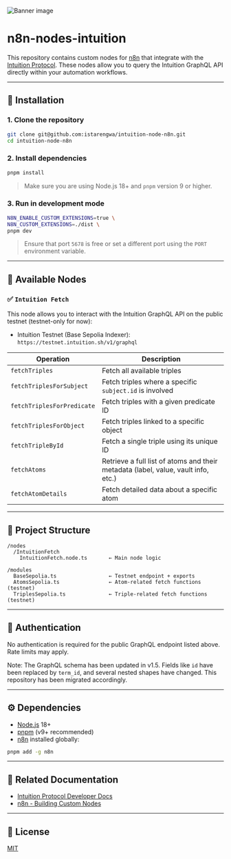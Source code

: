 ![Banner image](https://user-images.githubusercontent.com/10284570/173569848-c624317f-42b1-45a6-ab09-f0ea3c247648.png)

# n8n-nodes-intuition

This repository contains custom nodes for [n8n](https://n8n.io) that integrate with the [Intuition Protocol](https://intuition.systems). These nodes allow you to query the Intuition GraphQL API directly within your automation workflows.

---

## 🚀 Installation

### 1. Clone the repository

```bash
git clone git@github.com:istarengwa/intuition-node-n8n.git
cd intuition-node-n8n
```

### 2. Install dependencies

```bash
pnpm install
```

> Make sure you are using Node.js 18+ and `pnpm` version 9 or higher.

### 3. Run in development mode

```bash
N8N_ENABLE_CUSTOM_EXTENSIONS=true \
N8N_CUSTOM_EXTENSIONS=./dist \
pnpm dev
```

> Ensure that port `5678` is free or set a different port using the `PORT` environment variable.

---

## 🧱 Available Nodes

### ✅ `Intuition Fetch`

This node allows you to interact with the Intuition GraphQL API on the public testnet (testnet-only for now):

- Intuition Testnet (Base Sepolia Indexer): `https://testnet.intuition.sh/v1/graphql`

| Operation                  | Description                                                                       |
| -------------------------- | --------------------------------------------------------------------------------- |
| `fetchTriples`             | Fetch all available triples                                                       |
| `fetchTriplesForSubject`   | Fetch triples where a specific `subject.id` is involved                           |
| `fetchTriplesForPredicate` | Fetch triples with a given predicate ID                                           |
| `fetchTriplesForObject`    | Fetch triples linked to a specific object                                         |
| `fetchTripleById`          | Fetch a single triple using its unique ID                                         |
| `fetchAtoms`               | Retrieve a full list of atoms and their metadata (label, value, vault info, etc.) |
| `fetchAtomDetails`         | Fetch detailed data about a specific atom                                         |

---

## 📁 Project Structure

```
/nodes
  /IntuitionFetch
    IntuitionFetch.node.ts       ← Main node logic

/modules
  BaseSepolia.ts                 ← Testnet endpoint + exports
  AtomsSepolia.ts                ← Atom-related fetch functions (testnet)
  TriplesSepolia.ts              ← Triple-related fetch functions (testnet)
```

---

## 🔐 Authentication

No authentication is required for the public GraphQL endpoint listed above. Rate limits may apply.

Note: The GraphQL schema has been updated in v1.5. Fields like `id` have been replaced by `term_id`, and several nested shapes have changed. This repository has been migrated accordingly.

---

## ⚙️ Dependencies

* [Node.js](https://nodejs.org) 18+
* [pnpm](https://pnpm.io) (v9+ recommended)
* [n8n](https://n8n.io) installed globally:

```bash
pnpm add -g n8n
```

---

## 📖 Related Documentation

* [Intuition Protocol Developer Docs](https://tech.docs.intuition.systems/dev/)
* [n8n - Building Custom Nodes](https://docs.n8n.io/integrations/creating-nodes/)

---

## 📄 License

[MIT](https://github.com/n8n-io/n8n-nodes-starter/blob/master/LICENSE.md)
